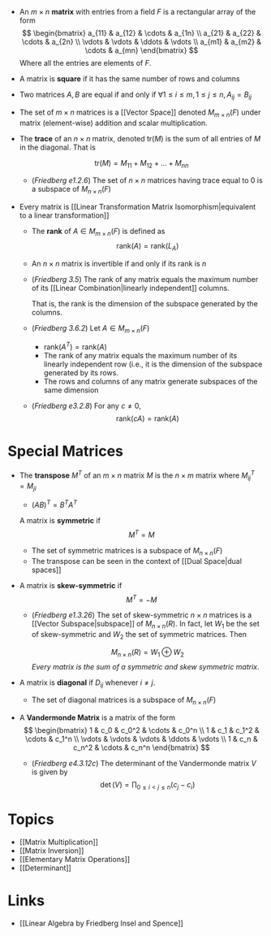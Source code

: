 * An $m\times n$ **matrix** with entries from a field $F$ is a rectangular array of the form
  $$
  \begin{bmatrix}
  a_{11} & a_{12} & \cdots & a_{1n} \\
  a_{21} & a_{22} & \cdots & a_{2n} \\
  \vdots & \vdots & \ddots & \vdots \\
  a_{m1} & a_{m2} & \cdots & a_{mn} 
  \end{bmatrix}
  $$
  Where all the entries are elements of $F$.

* A matrix is **square** if it has the same number of rows and columns
* Two matrices $A,B$ are equal if and only if $\forall 1\le i \le m, 1 \le j \le n, A_{ij} = B_{ij}$

* The set of $m\times n$ matrices is a [[Vector Space]] denoted $M_{m\times n }(F)$ under matrix (element-wise) addition and scalar multiplication.

* The **trace** of an $n\times n$ matrix, denoted $\text{tr}(M)$ is the sum of all entries of $M$ in the diagonal. That is
  
  $$
  \text{tr} (M) = M_{11} + M_{12} + \dots + M_{nn}
  $$
	* (*Friedberg e1.2.6*) The set of $n\times n$ matrices having trace equal to $0$ is a subspace of $M_{n\times n}(F)$ 

* Every matrix is [[Linear Transformation Matrix Isomorphism|equivalent to a linear transformation]]
	* The **rank** of $A\in M_{m\times n}(F)$ is defined as
	  $$
	  \text{rank}(A) = \text{rank} (L_A)
	  $$
	* An $n\times n$ matrix is invertible if and only if its rank is $n$
	* (*Friedberg 3.5*) The rank of any matrix equals the maximum number of its [[Linear Combination|linearly independent]] columns.
	  
	  That is, the rank is the dimension of the subspace generated by the columns.
	* (*Friedberg 3.6.2*) Let $A\in M_{m\times n}(F$)
		* $\text{rank}(A^T)=\text{rank}(A)$
		* The rank of any matrix equals the maximum number of its linearly independent row (i.e., it is the dimension of the subspace generated by its rows.
		* The rows and columns of any matrix generate subspaces of the same dimension
	* (*Friedberg e3.2.8*) For any $c\ne 0$, 
	  $$
	  \text{rank}(cA) = \text{rank}(A)
	  $$
# Special Matrices

* The **transpose** $M^T$ of an $m\times n$ matrix $M$ is the $n\times m$ matrix where $M^T_{ij} = M_{ji}$
	* $(AB)^T=B^TA^T$
  
  A matrix is **symmetric** if 
  $$
  M^T = M
  $$

	* The set of symmetric matrices is a subspace of $M_{n\times n}(F)$
	* The transpose can be seen in the context of [[Dual Space|dual spaces]]
* A matrix is **skew-symmetric** if 
  $$
  M^T = -M
  $$
	* (*Friedberg e1.3.26*) The set of skew-symmetric $n\times n$ matrices is a [[Vector Subspace|subspace]] of $M_{n\times n}(R)$. In fact, let $W_1$ be the set of skew-symmetric and $W_2$ the set of symmetric matrices. Then
	  
	  $$
	  M_{n\times n} (R) = W_1 \oplus W_2 
	  $$
	  *Every matrix is the sum of a symmetric and skew symmetric matrix*.


* A matrix is **diagonal** if $D_{ij}$ whenever $i\ne j$. 
	* The set of diagonal matrices is a subspace of $M_{n\times n}(F)$ 

* A **Vandermonde Matrix** is a matrix of the form
  $$
  \begin{bmatrix}
  1 & c_0 & c_0^2  & \cdots & c_0^n \\
  1 & c_1 & c_1^2  & \cdots & c_1^n \\
  \vdots & \vdots & \vdots  & \ddots & \vdots \\
  1 & c_n & c_n^2 & \cdots & c_n^n
  \end{bmatrix}
  $$
	* (*Friedberg e4.3.12c*) The determinant of the Vandermonde matrix $V$ is given by
	  $$
	  \det(V)=\prod_{0\le i < j \le n} (c_j-c_i)
	  $$
# Topics
* [[Matrix Multiplication]]
* [[Matrix Inversion]]
* [[Elementary Matrix Operations]]
* [[Determinant]]
# Links
* [[Linear Algebra by Friedberg Insel and Spence]]